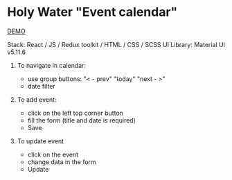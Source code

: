 # Holy Water "Event calendar"

[DEMO](https://dmitriyn3679.github.io/holy-water-calendar/)

Stack: React / JS / Redux toolkit / HTML / CSS / SCSS
UI Library: Material UI v5.11.6

1. To navigate in calendar:
    - use group buttons: "< - prev" "today" "next - >"
    - date filter


2. To add event:
    - click on the left top corner button
    - fill the form (title and date is required)
    - Save


3. To update event
    - click on the event
    - change data in the form
    - Update

